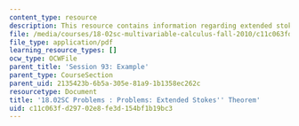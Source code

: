 ```yaml
---
content_type: resource
description: This resource contains information regarding extended stokes' theorem.
file: /media/courses/18-02sc-multivariable-calculus-fall-2010/c11c063fd29702e8fe3d154bf1b19bc3_MIT18_02SC_pb_93_quest.pdf
file_type: application/pdf
learning_resource_types: []
ocw_type: OCWFile
parent_title: 'Session 93: Example'
parent_type: CourseSection
parent_uid: 2135423b-6b5a-305e-81a9-1b1358ec262c
resourcetype: Document
title: '18.02SC Problems : Problems: Extended Stokes'' Theorem'
uid: c11c063f-d297-02e8-fe3d-154bf1b19bc3
---
```

